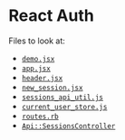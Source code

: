# React Auth

Files to look at:
- [`demo.jsx`][demo]
- [`app.jsx`][app]
- [`header.jsx`][header]
- [`new_session.jsx`][new_session]
- [`sessions_api_util.js`][sessions_api_util]
- [`current_user_store.js`][current_user_store]
- [`routes.rb`][routes]
- [`Api::SessionsController`][sessions_controller]

[demo]: ./frontend/demo.jsx
[app]: ./frontend/components/app.jsx
[header]: ./frontend/components/header.jsx
[new_session]: ./frontend/components/sessions/new.jsx
[sessions_api_util]: ./frontend/util/sessions_api_util.js
[current_user_store]: ./frontend/stores/current_user_store.js
[routes]: ./config/routes.rb
[sessions_controller]: ./app/controllers/api/sessions_controller.rb

